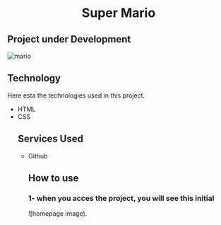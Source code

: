 # <h1 align="center">Super Mario</h1>

## Project under Development

![mario](https://user-images.githubusercontent.com/123949688/215907402-07178693-ad17-477c-b384-18bbba7e695e.png)

## Technology

Here esta the technologies used in this project.
<ul>
<li>HTML<li>
 CSS
 
 ## Services Used
 
 <ul>
  <li> Github
   
   ## How to use 
   
   ### 1- when you acces the project, you will see this initial
   ![homepage image).
 


